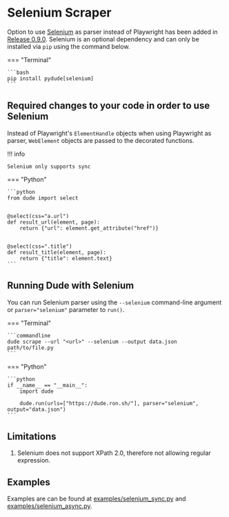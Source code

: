# Selenium Scraper

Option to use [Selenium](https://github.com/SeleniumHQ/Selenium) as parser instead of Playwright has been added in [Release 0.9.0](https://github.com/roniemartinez/dude/releases/tag/0.9.0).
Selenium is an optional dependency and can only be installed via `pip` using the command below.

=== "Terminal"

    ```bash
    pip install pydude[selenium]
    ```

## Required changes to your code in order to use Selenium

Instead of Playwright's `ElementHandle` objects when using Playwright as parser, `WebElement` objects are passed to the decorated functions.

!!! info

    Selenium only supports sync

=== "Python"

    ```python
    from dude import select


    @select(css="a.url")
    def result_url(element, page):
        return {"url": element.get_attribute("href")}
    
    
    @select(css=".title")
    def result_title(element, page):
        return {"title": element.text}
    ```

## Running Dude with Selenium 

You can run Selenium parser using the `--selenium` command-line argument or `parser="selenium"` parameter to `run()`.

=== "Terminal"

    ```commandline
    dude scrape --url "<url>" --selenium --output data.json path/to/file.py
    ```

=== "Python"

    ```python
    if __name__ == "__main__":
        import dude

        dude.run(urls=["https://dude.ron.sh/"], parser="selenium", output="data.json")
    ```

## Limitations

1. Selenium does not support XPath 2.0, therefore not allowing regular expression.

## Examples

Examples are can be found at [examples/selenium_sync.py](https://github.com/roniemartinez/dude/tree/master/examples/selenium_sync.py) and [examples/selenium_async.py](https://github.com/roniemartinez/dude/tree/master/examples/selenium_async.py).